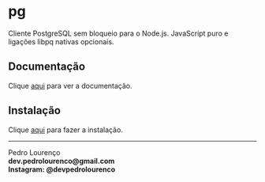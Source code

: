 # pg

Cliente PostgreSQL sem bloqueio para o Node.js. JavaScript puro e ligações libpq nativas opcionais.

## Documentação

Clique [aqui](https://github.com/brianc/node-postgres) para ver a documentação.

## Instalação

Clique [aqui](https://www.npmjs.com/package/pg) para fazer a instalação.


<hr>
<stong>Pedro Lourenço</strong><br>
<Strong>dev.pedrolourenco@gmail.com</strong><br>
<Strong>Instagram: @devpedrolourenco</strong>